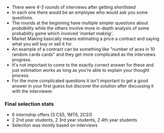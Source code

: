- There were *4-5 rounds* of interviews after getting *shortlisted*
- In each one there would be an employee who would ask you some questions.
- The rounds at the beginning have multiple simpler questions about *probability* while the others involve more in-depth analysis of some probability game which involved *'market making'*.
- Market Making basically means estimating a price a contract and saying what you will buy or sell it for. 
- An example of a contract can be something like "number of aces in 10 random cards cards" and they get more complicated as the interviews progress. 
- It's not important to come to the exactly correct answer for these and just estimation works as long as you're able to explain your thought process.
- For the more complicated questions it isn't important to get a good answer in your first guess but discover the solution after discussing it with the interviewer.

### Final selection stats

- 6 internship offers (3 CS5, 1MT6, 2CS1)
- 2 2nd year students, 2 3rd year students, 2 4th year students
- Selection was mostly based on interviews